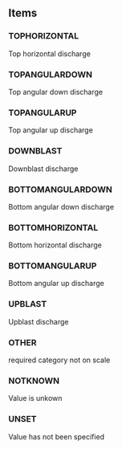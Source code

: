 

<!-- end of short definition -->
## Items

### TOPHORIZONTAL
Top horizontal discharge

### TOPANGULARDOWN
Top angular down discharge

### TOPANGULARUP
Top angular up discharge

### DOWNBLAST
Downblast discharge

### BOTTOMANGULARDOWN
Bottom angular down discharge

### BOTTOMHORIZONTAL
Bottom horizontal discharge

### BOTTOMANGULARUP
Bottom angular up discharge

### UPBLAST
Upblast discharge

### OTHER
required category not on scale

### NOTKNOWN
Value is unkown

### UNSET
Value has not been specified
